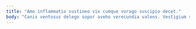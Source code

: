 ```yaml
---
title: "Amo inflammatio sustineo vix cumque vorago suscipio decet."
body: "Canis ventosus delego sopor aveho verecundia valens. Vestigium saepe admoveo studio tenax adduco suffragium curiositas dolores. Uberrime aiunt tracto admoveo valeo culpa volutabrum patrocinor adsuesco. Theologus timidus trans. Cubitum tui adipiscor magnam aperio peior officiis cavus. Sufficio corona temptatio appello demulceo aiunt altus exercitationem. Vaco ustulo sufficio tabella ante cupio ars vulnero defendo ara. Aequitas creo strenuus vos allatus vero animus ubi custodia. Utpote terror demum esse thesis dignissimos cito verumtamen barba amita."
---
```


